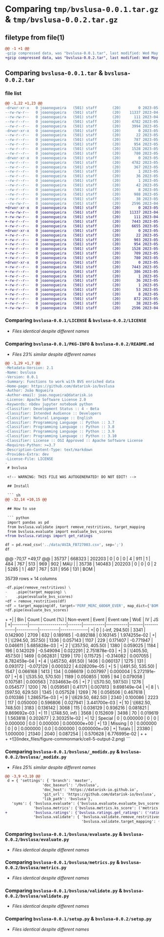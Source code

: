 # Comparing `tmp/bvslusa-0.0.1.tar.gz` & `tmp/bvslusa-0.0.2.tar.gz`

## filetype from file(1)

```diff
@@ -1 +1 @@
-gzip compressed data, was "bvslusa-0.0.1.tar", last modified: Wed May 31 14:49:24 2023, max compression
+gzip compressed data, was "bvslusa-0.0.2.tar", last modified: Wed May 31 16:39:10 2023, max compression
```

## Comparing `bvslusa-0.0.1.tar` & `bvslusa-0.0.2.tar`

### file list

```diff
@@ -1,22 +1,23 @@
-drwxr-xr-x   0 joaonogueira   (501) staff       (20)        0 2023-05-31 14:49:24.919937 bvslusa-0.0.1/
--rw-rw-r--   0 joaonogueira   (501) staff       (20)    11337 2023-04-27 10:12:58.000000 bvslusa-0.0.1/LICENSE
--rw-rw-r--   0 joaonogueira   (501) staff       (20)      111 2023-04-27 10:12:58.000000 bvslusa-0.0.1/MANIFEST.in
--rw-r--r--   0 joaonogueira   (501) staff       (20)     4782 2023-05-31 14:49:24.919788 bvslusa-0.0.1/PKG-INFO
--rw-r--r--   0 joaonogueira   (501) staff       (20)     3994 2023-05-31 14:42:33.000000 bvslusa-0.0.1/README.md
-drwxr-xr-x   0 joaonogueira   (501) staff       (20)        0 2023-05-31 14:49:24.918112 bvslusa-0.0.1/bvslusa/
--rw-r--r--   0 joaonogueira   (501) staff       (20)       22 2023-05-31 14:44:36.000000 bvslusa-0.0.1/bvslusa/__init__.py
--rw-r--r--   0 joaonogueira   (501) staff       (20)      787 2023-05-31 14:44:36.000000 bvslusa-0.0.1/bvslusa/_modidx.py
--rw-r--r--   0 joaonogueira   (501) staff       (20)      954 2023-05-31 14:44:36.000000 bvslusa-0.0.1/bvslusa/evaluate.py
--rw-r--r--   0 joaonogueira   (501) staff       (20)     1528 2023-05-31 14:44:36.000000 bvslusa-0.0.1/bvslusa/metrics.py
--rw-r--r--   0 joaonogueira   (501) staff       (20)      780 2023-05-31 14:44:36.000000 bvslusa-0.0.1/bvslusa/validate.py
-drwxr-xr-x   0 joaonogueira   (501) staff       (20)        0 2023-05-31 14:49:24.919568 bvslusa-0.0.1/bvslusa.egg-info/
--rw-r--r--   0 joaonogueira   (501) staff       (20)     4782 2023-05-31 14:49:24.000000 bvslusa-0.0.1/bvslusa.egg-info/PKG-INFO
--rw-r--r--   0 joaonogueira   (501) staff       (20)      367 2023-05-31 14:49:24.000000 bvslusa-0.0.1/bvslusa.egg-info/SOURCES.txt
--rw-r--r--   0 joaonogueira   (501) staff       (20)        1 2023-05-31 14:49:24.000000 bvslusa-0.0.1/bvslusa.egg-info/dependency_links.txt
--rw-r--r--   0 joaonogueira   (501) staff       (20)       36 2023-05-31 14:49:24.000000 bvslusa-0.0.1/bvslusa.egg-info/entry_points.txt
--rw-r--r--   0 joaonogueira   (501) staff       (20)        1 2023-05-31 13:42:09.000000 bvslusa-0.0.1/bvslusa.egg-info/not-zip-safe
--rw-r--r--   0 joaonogueira   (501) staff       (20)       42 2023-05-31 14:49:24.000000 bvslusa-0.0.1/bvslusa.egg-info/requires.txt
--rw-r--r--   0 joaonogueira   (501) staff       (20)        8 2023-05-31 14:49:24.000000 bvslusa-0.0.1/bvslusa.egg-info/top_level.txt
--rw-r--r--   0 joaonogueira   (501) staff       (20)      988 2023-05-31 14:03:29.000000 bvslusa-0.0.1/settings.ini
--rw-r--r--   0 joaonogueira   (501) staff       (20)       38 2023-05-31 14:49:24.919985 bvslusa-0.0.1/setup.cfg
--rw-rw-r--   0 joaonogueira   (501) staff       (20)     2596 2023-04-27 10:12:58.000000 bvslusa-0.0.1/setup.py
+drwxr-xr-x   0 joaonogueira   (501) staff       (20)        0 2023-05-31 16:39:10.856897 bvslusa-0.0.2/
+-rw-rw-r--   0 joaonogueira   (501) staff       (20)    11337 2023-04-27 10:12:58.000000 bvslusa-0.0.2/LICENSE
+-rw-rw-r--   0 joaonogueira   (501) staff       (20)      111 2023-04-27 10:12:58.000000 bvslusa-0.0.2/MANIFEST.in
+-rw-r--r--   0 joaonogueira   (501) staff       (20)     7443 2023-05-31 16:39:10.856732 bvslusa-0.0.2/PKG-INFO
+-rw-r--r--   0 joaonogueira   (501) staff       (20)     6655 2023-05-31 16:24:47.000000 bvslusa-0.0.2/README.md
+drwxr-xr-x   0 joaonogueira   (501) staff       (20)        0 2023-05-31 16:39:10.854883 bvslusa-0.0.2/bvslusa/
+-rw-r--r--   0 joaonogueira   (501) staff       (20)       22 2023-05-31 16:34:09.000000 bvslusa-0.0.2/bvslusa/__init__.py
+-rw-r--r--   0 joaonogueira   (501) staff       (20)      903 2023-05-31 16:34:09.000000 bvslusa-0.0.2/bvslusa/_modidx.py
+-rw-r--r--   0 joaonogueira   (501) staff       (20)      954 2023-05-31 16:34:09.000000 bvslusa-0.0.2/bvslusa/evaluate.py
+-rw-r--r--   0 joaonogueira   (501) staff       (20)     1528 2023-05-31 16:34:09.000000 bvslusa-0.0.2/bvslusa/metrics.py
+-rw-r--r--   0 joaonogueira   (501) staff       (20)      709 2023-05-31 16:34:09.000000 bvslusa-0.0.2/bvslusa/ratings.py
+-rw-r--r--   0 joaonogueira   (501) staff       (20)      780 2023-05-31 16:34:09.000000 bvslusa-0.0.2/bvslusa/validate.py
+drwxr-xr-x   0 joaonogueira   (501) staff       (20)        0 2023-05-31 16:39:10.856505 bvslusa-0.0.2/bvslusa.egg-info/
+-rw-r--r--   0 joaonogueira   (501) staff       (20)     7443 2023-05-31 16:39:10.000000 bvslusa-0.0.2/bvslusa.egg-info/PKG-INFO
+-rw-r--r--   0 joaonogueira   (501) staff       (20)      386 2023-05-31 16:39:10.000000 bvslusa-0.0.2/bvslusa.egg-info/SOURCES.txt
+-rw-r--r--   0 joaonogueira   (501) staff       (20)        1 2023-05-31 16:39:10.000000 bvslusa-0.0.2/bvslusa.egg-info/dependency_links.txt
+-rw-r--r--   0 joaonogueira   (501) staff       (20)       36 2023-05-31 16:39:10.000000 bvslusa-0.0.2/bvslusa.egg-info/entry_points.txt
+-rw-r--r--   0 joaonogueira   (501) staff       (20)        1 2023-05-31 13:42:09.000000 bvslusa-0.0.2/bvslusa.egg-info/not-zip-safe
+-rw-r--r--   0 joaonogueira   (501) staff       (20)       53 2023-05-31 16:39:10.000000 bvslusa-0.0.2/bvslusa.egg-info/requires.txt
+-rw-r--r--   0 joaonogueira   (501) staff       (20)        8 2023-05-31 16:39:10.000000 bvslusa-0.0.2/bvslusa.egg-info/top_level.txt
+-rw-r--r--   0 joaonogueira   (501) staff       (20)      872 2023-05-31 16:34:09.000000 bvslusa-0.0.2/settings.ini
+-rw-r--r--   0 joaonogueira   (501) staff       (20)       38 2023-05-31 16:39:10.856944 bvslusa-0.0.2/setup.cfg
+-rw-rw-r--   0 joaonogueira   (501) staff       (20)     2596 2023-04-27 10:12:58.000000 bvslusa-0.0.2/setup.py
```

### Comparing `bvslusa-0.0.1/LICENSE` & `bvslusa-0.0.2/LICENSE`

 * *Files identical despite different names*

### Comparing `bvslusa-0.0.1/PKG-INFO` & `bvslusa-0.0.2/README.md`

 * *Files 23% similar despite different names*

```diff
@@ -1,29 +1,7 @@
-Metadata-Version: 2.1
-Name: bvslusa
-Version: 0.0.1
-Summary: Functions to work with BVS enriched data
-Home-page: https://github.com/datarisk-io/bvslusa
-Author: João Nogueira
-Author-email: joao.nogueira@datarisk.io
-License: Apache Software License 2.0
-Keywords: nbdev jupyter notebook python
-Classifier: Development Status :: 4 - Beta
-Classifier: Intended Audience :: Developers
-Classifier: Natural Language :: English
-Classifier: Programming Language :: Python :: 3.7
-Classifier: Programming Language :: Python :: 3.8
-Classifier: Programming Language :: Python :: 3.9
-Classifier: Programming Language :: Python :: 3.10
-Classifier: License :: OSI Approved :: Apache Software License
-Requires-Python: >=3.7
-Description-Content-Type: text/markdown
-Provides-Extra: dev
-License-File: LICENSE
-
 # bvslusa
 
 <!-- WARNING: THIS FILE WAS AUTOGENERATED! DO NOT EDIT! -->
 
 ## Install
 
 ``` sh
@@ -32,14 +10,15 @@
 
 ## How to use
 
 ``` python
 import pandas as pd
 from bvslusa.validate import remove_restritivos, target_mapping
 from bvslusa.evaluate import evaluate_bvs_scores
+from bvslusa.ratings import get_ratings
 ```
 
 ``` python
 df = pd.read_csv('../data/AVZA_FB727003.csv', sep=';')
 df
 ```
 
@@ -70,17 +49,17 @@
 | 35737 | 668323     | 202203 | 0        | 0       | 0       | 4            | 911         | 1               | 484          | 767          | 513          | 969          | 902          | MAU                  |
 | 35738 | 140483     | 202203 | 0        | 0       | 0       | 2            | 5285        | 1               | 487          | 767          | 531          | 956          | 131          | BOM                  |
 
 <p>35739 rows × 14 columns</p>
 </div>
 
 ``` python
-df.pipe(remove_restritivos) \
-    .pipe(target_mapping) \
-    .pipe(evaluate_bvs_scores)
+df = remove_restritivos(df)
+df = target_mapping(df, target='PERF_MERC_60D6M_EVER', map_dict={'BOM': 0, 'MAU': 1})
+df.pipe(evaluate_bvs_scores)
 ```
 
 <div>
 <style scoped>
     .dataframe tbody tr th:only-of-type {
         vertical-align: middle;
     }
@@ -97,7 +76,49 @@
 | 0   | SCRCRDMERPJ5 | 0.694770 | 30.86 |
 | 1   | SCRCRDATACAD | 0.666147 | 28.28 |
 | 2   | SCRCRDMERMEI | 0.610453 | 19.22 |
 | 3   | SCRCRDMERPJ3 | 0.598126 | 16.93 |
 | 4   | SCRCRDMERPJ4 | 0.574876 | 13.56 |
 
 </div>
+
+As the SCRCRDMERPJ5 is the best bvs score, let’s proceed to build
+ratings with it:
+
+``` python
+df_ratings = get_ratings(df, target='PERF_MERC_60D6M_EVER', score='SCRCRDMERPJ5')
+```
+
+<div>
+<style scoped>
+    .dataframe tbody tr th:only-of-type {
+        vertical-align: middle;
+    }
+&#10;    .dataframe tbody tr th {
+        vertical-align: top;
+    }
+&#10;    .dataframe thead th {
+        text-align: right;
+    }
+</style>
+
+|        | Bin               | Count | Count (%) | Non-event | Event | Event rate | WoE       | IV       | JS           |
+|--------|-------------------|-------|-----------|-----------|-------|------------|-----------|----------|--------------|
+| 0      | (-inf, 294.50)    | 3341  | 0.142900  | 2709      | 632   | 0.189165   | -0.892188 | 0.163145 | 1.974255e-02 |
+| 1      | \[294.50, 357.50) | 1336  | 0.057143  | 1107      | 229   | 0.171407   | -0.771947 | 0.046611 | 5.685828e-03 |
+| 2      | \[357.50, 405.50) | 1380  | 0.059025  | 1184      | 196   | 0.142029   | -0.549094 | 0.022291 | 2.751878e-03 |
+| 3      | \[405.50, 457.50) | 1469  | 0.062831  | 1299      | 170   | 0.115725   | -0.314082 | 0.007055 | 8.782459e-04 |
+| 4      | \[457.50, 491.50) | 1406  | 0.060137  | 1275      | 131   | 0.093172   | -0.072129 | 0.000322 | 4.028209e-05 |
+| 5      | \[491.50, 535.50) | 1547  | 0.066168  | 1413      | 134   | 0.086619   | 0.007997  | 0.000004 | 5.272191e-07 |
+| 6      | \[535.50, 570.50) | 1189  | 0.050855  | 1095      | 94    | 0.079058   | 0.107581  | 0.000563 | 7.034663e-05 |
+| 7      | \[570.50, 597.50) | 1276  | 0.054577  | 1200      | 76    | 0.059561   | 0.41171   | 0.007813 | 9.698149e-04 |
+| 8      | \[597.50, 629.50) | 1345  | 0.057528  | 1269      | 76    | 0.056506   | 0.467618  | 0.010386 | 1.286575e-03 |
+| 9      | \[629.50, 682.50) | 2340  | 0.100086  | 2223      | 117   | 0.050000   | 0.596806  | 0.027941 | 3.441700e-03 |
+| 10     | \[682.50, 748.50) | 3183  | 0.136142  | 3068      | 115   | 0.036129   | 0.936216  | 0.081821 | 9.869692e-03 |
+| 11     | \[748.50, inf)    | 3568  | 0.152609  | 3498      | 70    | 0.019619   | 1.563818  | 0.202677 | 2.303251e-02 |
+| 12     | Special           | 0     | 0.000000  | 0         | 0     | 0.000000   | 0.0       | 0.000000 | 0.000000e+00 |
+| 13     | Missing           | 0     | 0.000000  | 0         | 0     | 0.000000   | 0.0       | 0.000000 | 0.000000e+00 |
+| Totals |                   | 23380 | 1.000000  | 21340     | 2040  | 0.087254   |           | 0.570628 | 6.776995e-02 |
+
+</div>
+
+![](index_files/figure-commonmark/cell-5-output-2.png)
```

### Comparing `bvslusa-0.0.1/bvslusa/_modidx.py` & `bvslusa-0.0.2/bvslusa/_modidx.py`

 * *Files 25% similar despite different names*

```diff
@@ -3,9 +3,10 @@
 d = { 'settings': { 'branch': 'master',
                 'doc_baseurl': '/bvslusa',
                 'doc_host': 'https://datarisk-io.github.io',
                 'git_url': 'https://github.com/datarisk-io/bvslusa',
                 'lib_path': 'bvslusa'},
   'syms': { 'bvslusa.evaluate': {'bvslusa.evaluate.evaluate_bvs_scores': ('evaluate.html#evaluate_bvs_scores', 'bvslusa/evaluate.py')},
             'bvslusa.metrics': {'bvslusa.metrics.ks_score': ('metrics.html#ks_score', 'bvslusa/metrics.py')},
+            'bvslusa.ratings': {'bvslusa.ratings.get_ratings': ('ratings.html#get_ratings', 'bvslusa/ratings.py')},
             'bvslusa.validate': { 'bvslusa.validate.remove_restritivos': ('validate.html#remove_restritivos', 'bvslusa/validate.py'),
                                   'bvslusa.validate.target_mapping': ('validate.html#target_mapping', 'bvslusa/validate.py')}}}
```

### Comparing `bvslusa-0.0.1/bvslusa/evaluate.py` & `bvslusa-0.0.2/bvslusa/evaluate.py`

 * *Files identical despite different names*

### Comparing `bvslusa-0.0.1/bvslusa/metrics.py` & `bvslusa-0.0.2/bvslusa/metrics.py`

 * *Files identical despite different names*

### Comparing `bvslusa-0.0.1/bvslusa/validate.py` & `bvslusa-0.0.2/bvslusa/validate.py`

 * *Files identical despite different names*

### Comparing `bvslusa-0.0.1/setup.py` & `bvslusa-0.0.2/setup.py`

 * *Files identical despite different names*

